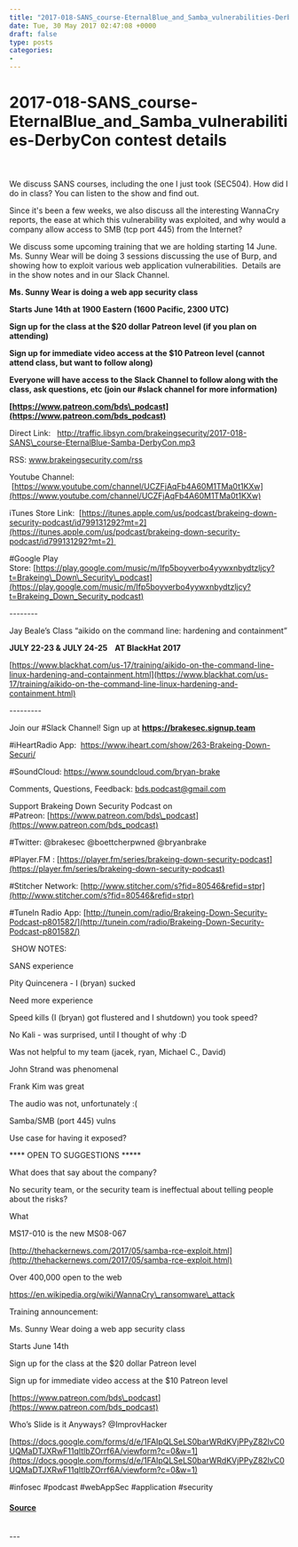 ```yaml
---
title: "2017-018-SANS_course-EternalBlue_and_Samba_vulnerabilities-DerbyCon contest details"
date: Tue, 30 May 2017 02:47:08 +0000
draft: false
type: posts
categories: 
- 
---
```

# 2017-018-SANS_course-EternalBlue_and_Samba_vulnerabilities-DerbyCon contest details

<br/>

<br/>
We discuss SANS courses, including the one I just took (SEC504). How did I do in class? You can listen to the show and find out.

Since it's been a few weeks, we also discuss all the interesting WannaCry reports, the ease at which this vulnerability was exploited, and why would a company allow access to SMB (tcp port 445) from the Internet?

We discuss some upcoming training that we are holding starting 14 June. Ms. Sunny Wear will be doing 3 sessions discussing the use of Burp, and showing how to exploit various web application vulnerabilities.  Details are in the show notes and in our Slack Channel.

**Ms. Sunny Wear is doing a web app security class**

**Starts June 14th at 1900 Eastern (1600 Pacific, 2300 UTC)** 

**Sign up for the class at the $20 dollar Patreon level (if you plan on attending)**

**Sign up for immediate video access at the $10 Patreon level (cannot attend class, but want to follow along)**

**Everyone will have access to the Slack Channel to follow along with the class, ask questions, etc (join our #slack channel for more information)**

**[https://www.patreon.com/bds\_podcast](https://www.patreon.com/bds_podcast)**

Direct Link:   http://traffic.libsyn.com/brakeingsecurity/2017-018-SANS\_course-EternalBlue-Samba-DerbyCon.mp3

RSS: www.brakeingsecurity.com/rss

Youtube Channel:  [https://www.youtube.com/channel/UCZFjAqFb4A60M1TMa0t1KXw](https://www.youtube.com/channel/UCZFjAqFb4A60M1TMa0t1KXw)

iTunes Store Link:  [https://itunes.apple.com/us/podcast/brakeing-down-security-podcast/id799131292?mt=2](https://itunes.apple.com/us/podcast/brakeing-down-security-podcast/id799131292?mt=2) 

#Google Play Store: [https://play.google.com/music/m/Ifp5boyverbo4yywxnbydtzljcy?t=Brakeing\_Down\_Security\_podcast](https://play.google.com/music/m/Ifp5boyverbo4yywxnbydtzljcy?t=Brakeing_Down_Security_podcast)

\--------

Jay Beale’s Class “aikido on the command line: hardening and containment”

**JULY 22-23 & JULY 24-25    AT BlackHat 2017**

[https://www.blackhat.com/us-17/training/aikido-on-the-command-line-linux-hardening-and-containment.html](https://www.blackhat.com/us-17/training/aikido-on-the-command-line-linux-hardening-and-containment.html)

\---------

Join our #Slack Channel! Sign up at **https://brakesec.signup.team**

#iHeartRadio App:  https://www.iheart.com/show/263-Brakeing-Down-Securi/

#SoundCloud: https://www.soundcloud.com/bryan-brake

Comments, Questions, Feedback: [bds.podcast@gmail.com](mailto:bds.podcast@gmail.com)

Support Brakeing Down Security Podcast on #Patreon: [https://www.patreon.com/bds\_podcast](https://www.patreon.com/bds_podcast)

#Twitter: @brakesec @boettcherpwned @bryanbrake

#Player.FM : [https://player.fm/series/brakeing-down-security-podcast](https://player.fm/series/brakeing-down-security-podcast)

#Stitcher Network: [http://www.stitcher.com/s?fid=80546&refid=stpr](http://www.stitcher.com/s?fid=80546&refid=stpr)

#TuneIn Radio App: [http://tunein.com/radio/Brakeing-Down-Security-Podcast-p801582/](http://tunein.com/radio/Brakeing-Down-Security-Podcast-p801582/)

 SHOW NOTES:

SANS experience

Pity Quincenera - I (bryan) sucked

Need more experience

Speed kills (I (bryan) got flustered and I shutdown) you took speed?

No Kali - was surprised, until I thought of why :D

Was not helpful to my team (jacek, ryan, Michael C., David)

John Strand was phenomenal

Frank Kim was great

The audio was not, unfortunately :(

Samba/SMB (port 445) vulns

Use case for having it exposed?

\*\*\*\* OPEN TO SUGGESTIONS \*\*\*\*\*

What does that say about the company?

No security team, or the security team is ineffectual about telling people about the risks?

What

MS17-010 is the new MS08-067

[http://thehackernews.com/2017/05/samba-rce-exploit.html](http://thehackernews.com/2017/05/samba-rce-exploit.html)

Over 400,000 open to the web

https://en.wikipedia.org/wiki/WannaCry\_ransomware\_attack

Training announcement:

Ms. Sunny Wear doing a web app security class

Starts June 14th

Sign up for the class at the $20 dollar Patreon level

Sign up for immediate video access at the $10 Patreon level 

[https://www.patreon.com/bds\_podcast](https://www.patreon.com/bds_podcast)

Who’s Slide is it Anyways? @ImprovHacker

[https://docs.google.com/forms/d/e/1FAIpQLSeLS0barWRdKVjPPyZ82lvC0UQMaDTJXRwF11qItlbZOrrf6A/viewform?c=0&w=1](https://docs.google.com/forms/d/e/1FAIpQLSeLS0barWRdKVjPPyZ82lvC0UQMaDTJXRwF11qItlbZOrrf6A/viewform?c=0&w=1)

#infosec #podcast #webAppSec #application #security

#### [Source](http://brakeingsecurity.com/2017-018-sans_course-eternalblue_and_samba_vulnerabilities-derbycon-contest-details)

<br/>
---
